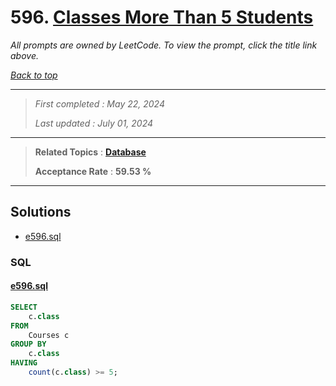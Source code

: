 # 596. [Classes More Than 5 Students](<https://leetcode.com/problems/classes-more-than-5-students>)

*All prompts are owned by LeetCode. To view the prompt, click the title link above.*

*[Back to top](<../README.md>)*

------

> *First completed : May 22, 2024*
>
> *Last updated : July 01, 2024*

------

> **Related Topics** : **[Database](<by_topic/Database.md>)**
>
> **Acceptance Rate** : **59.53 %**

------

## Solutions

- [e596.sql](<../my-submissions/e596.sql>)
### SQL
#### [e596.sql](<../my-submissions/e596.sql>)
```SQL
SELECT
    c.class
FROM
    Courses c
GROUP BY
    c.class
HAVING 
    count(c.class) >= 5;
```

